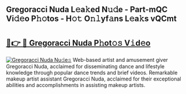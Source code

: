 ## Gregoracci Nuda L𝚎a𝚔ed N𝚞𝚍e - Part-mQC Vi𝚍𝚎o P𝚑𝚘tos - H𝚘𝚝 O𝚗𝚕yf𝚊ns L𝚎a𝚔s vQCmt

# <h2><a href="http://kfdo68.oniu.top/?m=Gregoracci+Nuda">🔗👉 🔴 Gregoracci Nuda P𝚑ot𝚘𝚜 V𝚒d𝚎o</a></h2>

[![Gregoracci Nuda Nu𝚍e𝚜](https://i.imgur.com/0qMVB7G.gif)](http://kfdo68.oniu.top/?m=Gregoracci+Nuda)
Web-based artist and amusement giver Gregoracci Nuda, acclaimed for disseminating dance and lifestyle knowledge through popular dance trends and brief videos. Remarkable makeup artist assistant Gregoracci Nuda, acclaimed for their exceptional abilities and accomplishments in assisting makeup artists.  
